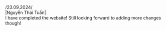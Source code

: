 /23.09.2024/ <br>
|Nguyễn Thái Tuấn| <br>
I have completed the website! Still looking forward to adding more changes though!
